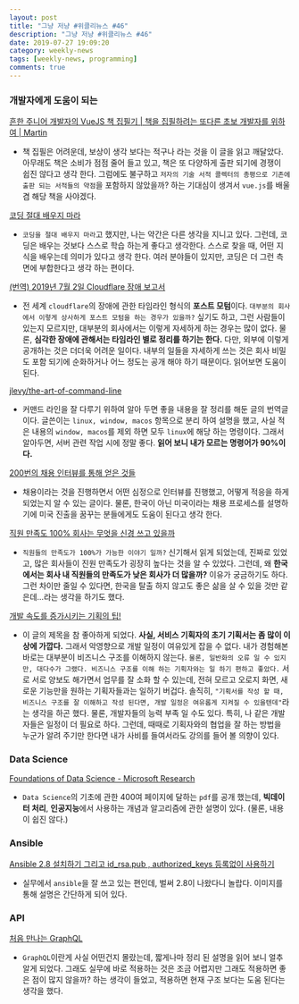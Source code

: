 ```yaml
---
layout: post
title: "그냥 저냥 #위클리뉴스 #46"
description: "그냥 저냥 #위클리뉴스 #46"
date: 2019-07-27 19:09:20
category: weekly-news
tags: [weekly-news, programming]
comments: true
---
```



### 개발자에게 도움이 되는

[흔한 주니어 개발자의 VueJS 책 집필기 | 책을 집필하려는 또다른 초보 개발자를 위하여 | Martin](https://blog.martinwork.co.kr/review/2019/07/18/publish-book-for-beginner.html?fbclid=IwAR2qCNIxwWrRfFfit1KSkNq6ebt-o8T18dD8g2OnBstziy6E6ESJl1zE0cA)

- 책 집필은 어려운데, 보상이 생각 보다는 적구나 라는 것을 이 글을 읽고 깨달았다. 아무래도 책은 소비가 점점 줄어 들고 있고, 책은 또 다양하게 출판 되기에 경쟁이 쉽진 않다고 생각 한다. 그럼에도 불구하고 `저자의 기술 서적 콜렉터의 총평으로 기존에 출판 되는 서적들의 약점`을 포함하지 않았을까? 하는 기대심이 생겨서 `vue.js`를 배울 겸 해당 책을 사야겠다.

[코딩 절대 배우지 마라](https://brunch.co.kr/@yurok/123)

- `코딩을 절대 배우지 마라`고 했지만, 나는 약간은 다른 생각을 지니고 있다. 그런데, 코딩은 배우는 것보다 스스로 학습 하는게 좋다고 생각한다. 스스로 찾을 때, 어떤 지식을 배우는데 의미가 있다고 생각 한다. 여러 분야들이 있지만, 코딩은 더 그런 측면에 부합한다고 생각 하는 편이다.

[(번역) 2019년 7월 2일 Cloudflare 장애 보고서](https://ryanking13.github.io/2019/07/18/details-of-the-cloudflare-outage-on-july-2-2019.html)

- 전 세계 `cloudflare`의 장애에 관한 타임라인 형식의 **포스트 모텀**이다. `대부분의 회사에서 이렇게 상사하게 포스트 모텀을 하는 경우가 있을까?` 싶기도 하고, 그런 사람들이 있는지 모르지만, 대부분의 회사에서는 이렇게 자세하게 하는 경우는 많이 없다. 물론, **심각한 장애에 관해서는 타임라인 별로 정리를 하기는 한다.** 다만, 외부에 이렇게 공개하는 것은 더더욱 어려운 일이다. 내부의 일들을 자세하게 쓰는 것은 회사 비밀도 포함 되기에 순화하거나 어느 정도는 공개 해야 하기 때문이다. 읽어보면 도움이 된다.

[jlevy/the-art-of-command-line](https://github.com/jlevy/the-art-of-command-line/blob/master/README-ko.md)

- 커맨드 라인을 잘 다루기 위하여 알아 두면 좋을 내용을 잘 정리를 해둔 글의 번역글이다. 글쓴이는 `linux, window, macos` 항목으로 분리 하여 설명을 했고, 사실 적은 내용의 `window, macos`를 제외 하면 모두 `linux`에 해당 하는 명령이다. 그래서 알아두면, 서버 관련 작업 시에 정말 좋다. **읽어 보니 내가 모르는 명령어가 90%이다.**

[200번의 채용 인터뷰를 통해 얻은 것들](https://medium.com/@hyokunyun/200%EB%B2%88%EC%9D%98-%EC%B1%84%EC%9A%A9-%EC%9D%B8%ED%84%B0%EB%B7%B0%EB%A5%BC-%ED%86%B5%ED%95%B4-%EC%96%BB%EC%9D%80-%EA%B2%83%EB%93%A4-79b1d5feb922)

- 채용이라는 것을 진행하면서 어떤 심정으로 인터뷰를 진행했고, 어떻게 적응을 하게 되었는지 알 수 있는 글이다. 물론, 한국이 아닌 미국이라는 채용 프로세스를 설명하기에 미국 진출을 꿈꾸는 분들에게도 도움이 된다고 생각 한다.

[직원 만족도 100% 회사는 무엇을 신경 쓰고 있을까](https://brunch.co.kr/@ftsgsd/15?utm_source=facebook.brunch_co_kr&utm_campaign=daily)

- `직원들의 만족도가 100%가 가능한 이야기 일까?` 신기해서 읽게 되었는데, 진짜로 있었고, 많은 회사들이 진원 만족도가 굉장히 높다는 것을 알 수 있었다. 그런데, 왜 **한국에서는 회사 내 직원들의 만족도가 낮은 회사가 더 많을까?** 이유가 궁금하기도 하다. 그런 차이만 줄일 수 있다면, 한국을 탈출 하지 않고도 좋은 삶을 살 수 있을 것만 같은데...라는 생각을 하기도 했다.

[개발 속도를 증가시키는 기획의 팁!](https://brunch.co.kr/@supims/576)

- 이 글의 제목을 참 좋아하게 되었다. **사실, 서비스 기획자의 초기 기획서는 좀 많이 이상에 가깝다.** 그래서 악영향으로 개발 일정이 여유있게 잡을 수 없다. 내가 경험해본 바로는 대부분이 비즈니스 구조를 이해하지 않는다. `물론, 일반화의 오류 일 수 있지만, 대다수가 그랬다. 비즈니스 구조를 이해 하는 기획자와는 일 하기 편하고 좋았다.` 서로 서로 양보도 해가면서 업무를 잘 소화 할 수 있는데, 전혀 모르고 오로지 화면, 새로운 기능만을 원하는 기획자들과는 일하기 버겁다. 솔직히, `"기획서를 작성 할 때, 비즈니스 구조를 잘 이해하고 작성 된다면, 개발 일정은 여유롭게 지켜질 수 있을텐데"`라는 생각을 하곤 했다. 물론, 개발자들의 능력 부족 일 수도 있다. 특히, 나 같은 개발자들은 일정이 더 필요로 하다. 그런데, 때때로 기획자와의 협업을 잘 하는 방법을 누군가 알려 주기만 한다면 내가 사비를 들여서라도 강의를 들어 볼 의향이 있다.

### Data Science

[Foundations of Data Science - Microsoft Research](https://www.microsoft.com/en-us/research/video/foundations-of-ds/)

- `Data Science`의 기초에 관한 400여 페이지에 달하는 `pdf`를 공개 했는데, **빅데이터 처리**, **인공지능**에서 사용하는 개념과 알고리즘에 관한 설명이 있다. (물론, 내용이 쉽진 않다.)

### Ansible

[Ansible 2.8 설치하기 그리고 id_rsa.pub , authorized_keys 등록없이 사용하기](http://confluence.augkorea.org/pages/viewpage.action?pageId=27755085&fbclid=IwAR1o84Hn9HSHdTezW9c9ohh6jSrlNcnBf0krArka19Fuq6-ZyvCGPuRpBTw)

- 실무에서 `ansible`을 잘 쓰고 있는 편인데, 벌써 2.8이 나왔다니 놀랍다. 이미지를 통해 설명은 간단하게 되어 있다.

### API

[처음 만나는 GraphQL](https://jonnung.dev/graphql/2019/07/23/graphql-getting-started/)

- `GraphQL`이란게 사실 어떤건지 몰랐는데, 짧게나마 정리 된 설명을 읽어 보니 얼추 알게 되었다. 그래도 실무에 바로 적용하는 것은 조금 어렵지만 그래도 적용하면 좋은 점이 많지 않을까? 하는 생각이 들었고, 적용하면 현재 구조 보다는 도움 된다는 생각을 했다.

